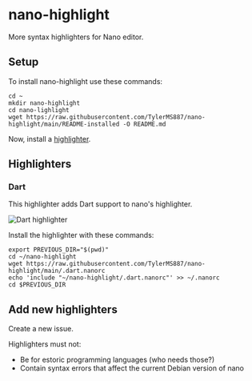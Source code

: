# nano-highlight

More syntax highlighters for Nano editor.

## Setup

To install nano-highlight use these commands:

```shell
cd ~
mkdir nano-highlight
cd nano-lighlight
wget https://raw.githubusercontent.com/TylerMS887/nano-highlight/main/README-installed -O README.md
```

Now, install a [highlighter](#highlighters).

## Highlighters

### Dart

This highlighter adds Dart support to nano's highlighter.

![Dart highlighter](https://github.com/TylerMS887/nano-highlight/assets/115214762/36cfb212-6e79-4278-873a-bca8e1eb86cd)

Install the highlighter with these commands:

```shell
export PREVIOUS_DIR="$(pwd)"
cd ~/nano-highlight
wget https://raw.githubusercontent.com/TylerMS887/nano-highlight/main/.dart.nanorc
echo 'include "~/nano-highlight/.dart.nanorc"' >> ~/.nanorc
cd $PREVIOUS_DIR
```

## Add new highlighters

Create a new issue.

Highlighters must not:
* Be for estoric programming languages (who needs those?)
* Contain syntax errors that affect the current Debian version of nano
